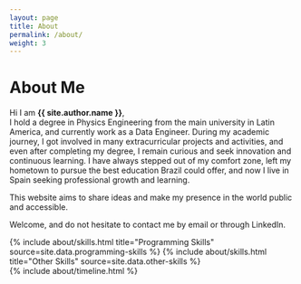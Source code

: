 ```yaml
---
layout: page
title: About
permalink: /about/
weight: 3
---
```


# **About Me**

Hi I am **{{ site.author.name }}**,<br>
I hold a degree in Physics Engineering from the main university in Latin America, and currently work as a Data Engineer. During my academic journey, I got involved in many extracurricular projects and activities, and even after completing my degree, I remain curious and seek innovation and continuous learning. I have always stepped out of my comfort zone, left my hometown to pursue the best education Brazil could offer, and now I live in Spain seeking professional growth and learning.

This website aims to share ideas and make my presence in the world public and accessible.

Welcome, and do not hesitate to contact me by email or through LinkedIn.

<div class="row">
{% include about/skills.html title="Programming Skills" source=site.data.programming-skills %}
{% include about/skills.html title="Other Skills" source=site.data.other-skills %}
</div>

<div class="row">
{% include about/timeline.html %}
</div>